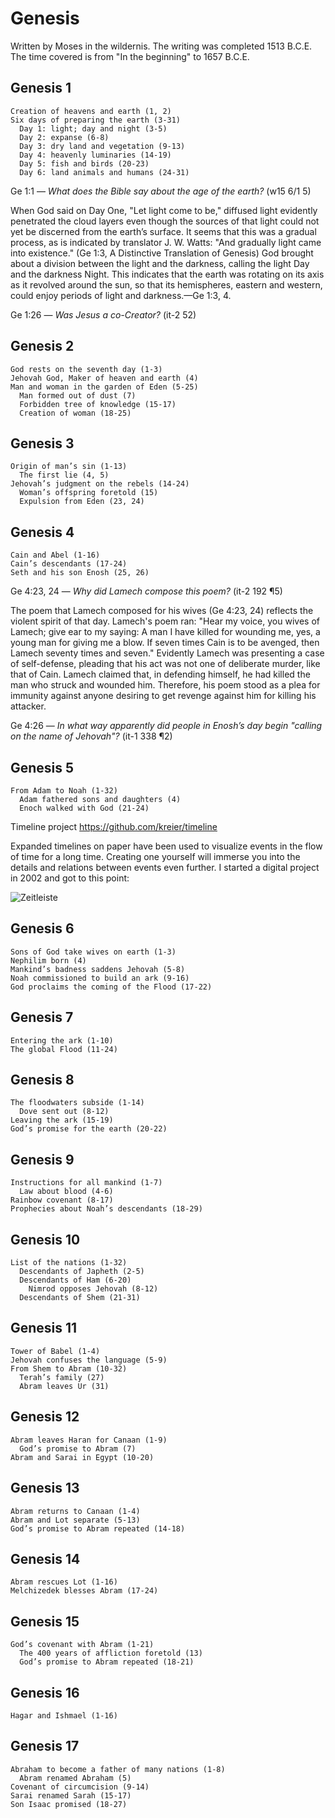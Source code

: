 # Genesis

Written by Moses in the wildernis. The writing was completed 1513 B.C.E. The time covered is from "In the beginning" to 1657 B.C.E.

## Genesis 1

```
Creation of heavens and earth (1, 2)
Six days of preparing the earth (3-31)
  Day 1: light; day and night (3-5)
  Day 2: expanse (6-8)
  Day 3: dry land and vegetation (9-13)
  Day 4: heavenly luminaries (14-19)
  Day 5: fish and birds (20-23)
  Day 6: land animals and humans (24-31)
```

Ge 1:1 ​— *What does the Bible say about the age of the earth?* (w15 6/1 5)

When God said on Day One, "Let light come to be," diffused light evidently penetrated the cloud layers even though the sources of that light could not yet be discerned from the earth’s surface. It seems that this was a gradual process, as is indicated by translator J. W. Watts: "And gradually light came into existence." (Ge 1:3, A Distinctive Translation of Genesis) God brought about a division between the light and the darkness, calling the light Day and the darkness Night. This indicates that the earth was rotating on its axis as it revolved around the sun, so that its hemispheres, eastern and western, could enjoy periods of light and darkness.​—Ge 1:3, 4.

Ge 1:26 ​— *Was Jesus a co-Creator?* (it-2 52)

## Genesis 2

```
God rests on the seventh day (1-3)
Jehovah God, Maker of heaven and earth (4)
Man and woman in the garden of Eden (5-25)
  Man formed out of dust (7)
  Forbidden tree of knowledge (15-17)
  Creation of woman (18-25)
```

## Genesis 3

```
Origin of man’s sin (1-13)
  The first lie (4, 5)
Jehovah’s judgment on the rebels (14-24)
  Woman’s offspring foretold (15)
  Expulsion from Eden (23, 24)
```

## Genesis 4

```
Cain and Abel (1-16)
Cain’s descendants (17-24)
Seth and his son Enosh (25, 26)
```

Ge 4:23, 24 ​— *Why did Lamech compose this poem?* (it-2 192 ¶5)

The poem that Lamech composed for his wives (Ge 4:23, 24) reflects the violent spirit of that day. Lamech's poem ran: "Hear my voice, you wives of Lamech; give ear to my saying: A man I have killed for wounding me, yes, a young man for giving me a blow. If seven times Cain is to be avenged, then Lamech seventy times and seven." Evidently Lamech was presenting a case of self-defense, pleading that his act was not one of deliberate murder, like that of Cain. Lamech claimed that, in defending himself, he had killed the man who struck and wounded him. Therefore, his poem stood as a plea for immunity against anyone desiring to get revenge against him for killing his attacker.

Ge 4:26 ​— *In what way apparently did people in Enosh’s day begin "calling on the name of Jehovah"?* (it-1 338 ¶2)

## Genesis 5

```
From Adam to Noah (1-32)
  Adam fathered sons and daughters (4)
  Enoch walked with God (21-24)
```

Timeline project https://github.com/kreier/timeline 

Expanded timelines on paper have been used to visualize events in the flow of time for a long time. Creating one yourself will immerse you into the details and relations between events even further. I started a digital project in 2002 and got to this point:

![Zeitleiste](https://raw.githubusercontent.com/kreier/timeline/main/docs/Zeitleistes.jpg)

## Genesis 6

```
Sons of God take wives on earth (1-3)
Nephilim born (4)
Mankind’s badness saddens Jehovah (5-8)
Noah commissioned to build an ark (9-16)
God proclaims the coming of the Flood (17-22)
```

## Genesis 7

```
Entering the ark (1-10)
The global Flood (11-24)
```

## Genesis 8

```
The floodwaters subside (1-14)
  Dove sent out (8-12)
Leaving the ark (15-19)
God’s promise for the earth (20-22)
```

## Genesis 9

```
Instructions for all mankind (1-7)
  Law about blood (4-6)
Rainbow covenant (8-17)
Prophecies about Noah’s descendants (18-29)
```

## Genesis 10

```
List of the nations (1-32)
  Descendants of Japheth (2-5)
  Descendants of Ham (6-20)
    Nimrod opposes Jehovah (8-12)
  Descendants of Shem (21-31)
```

## Genesis 11

```
Tower of Babel (1-4)
Jehovah confuses the language (5-9)
From Shem to Abram (10-32)
  Terah’s family (27)
  Abram leaves Ur (31)
```

## Genesis 12

```
Abram leaves Haran for Canaan (1-9)
  God’s promise to Abram (7)
Abram and Sarai in Egypt (10-20)
```

## Genesis 13

```
Abram returns to Canaan (1-4)
Abram and Lot separate (5-13)
God’s promise to Abram repeated (14-18)
```

## Genesis 14

```
Abram rescues Lot (1-16)
Melchizedek blesses Abram (17-24)
```

## Genesis 15

```
God’s covenant with Abram (1-21)
  The 400 years of affliction foretold (13)
  God’s promise to Abram repeated (18-21)
```

## Genesis 16

```
Hagar and Ishmael (1-16)
```

## Genesis 17

```
Abraham to become a father of many nations (1-8)
  Abram renamed Abraham (5)
Covenant of circumcision (9-14)
Sarai renamed Sarah (15-17)
Son Isaac promised (18-27)
```

